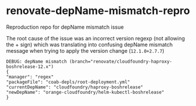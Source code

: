 # renovate-depName-mismatch-repro
Reproduction repo for depName mismatch issue

The root cause of the issue was an incorrect version regexp (not allowing the + sign) which was translating into confusing depName mismatch message when trying to apply the version change (`12.1.0+2.7.7`) 

```
DEBUG: depName mismatch (branch="renovate/cloudfoundry-haproxy-boshrelease-12.x")
{
"manager": "regex"
"packageFile": "coab-depls/root-deployment.yml"
"currentDepName": "cloudfoundry/haproxy-boshrelease"
"newDepName": "orange-cloudfoundry/helm-kubectl-boshrelease"
}
```